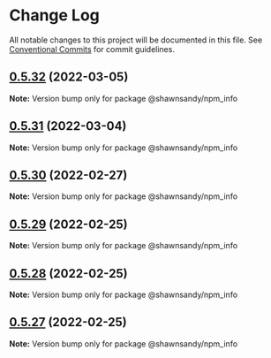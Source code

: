 # Change Log

All notable changes to this project will be documented in this file.
See [Conventional Commits](https://conventionalcommits.org) for commit guidelines.

## [0.5.32](https://github.com/shawn-sandy/idea/compare/@shawnsandy/npm_info@0.5.31...@shawnsandy/npm_info@0.5.32) (2022-03-05)

**Note:** Version bump only for package @shawnsandy/npm_info





## [0.5.31](https://github.com/shawn-sandy/idea/compare/@shawnsandy/npm_info@0.5.30...@shawnsandy/npm_info@0.5.31) (2022-03-04)

**Note:** Version bump only for package @shawnsandy/npm_info





## [0.5.30](https://github.com/shawn-sandy/idea/compare/@shawnsandy/npm_info@0.5.29...@shawnsandy/npm_info@0.5.30) (2022-02-27)

**Note:** Version bump only for package @shawnsandy/npm_info






## [0.5.29](https://github.com/shawn-sandy/idea/compare/@shawnsandy/npm_info@0.5.28...@shawnsandy/npm_info@0.5.29) (2022-02-25)

**Note:** Version bump only for package @shawnsandy/npm_info





## [0.5.28](https://github.com/shawn-sandy/idea/compare/@shawnsandy/npm_info@0.5.26...@shawnsandy/npm_info@0.5.28) (2022-02-25)

**Note:** Version bump only for package @shawnsandy/npm_info





## [0.5.27](https://github.com/shawn-sandy/idea/compare/@shawnsandy/npm_info@0.5.26...@shawnsandy/npm_info@0.5.27) (2022-02-25)

**Note:** Version bump only for package @shawnsandy/npm_info
